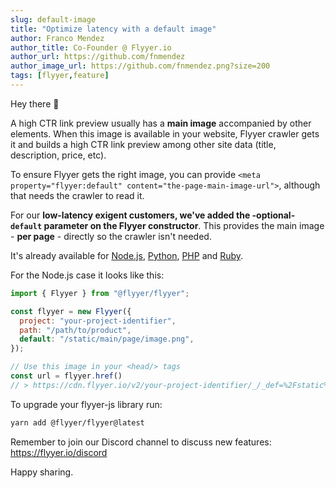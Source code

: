 ```yaml
---
slug: default-image
title: "Optimize latency with a default image"
author: Franco Mendez
author_title: Co-Founder @ Flyyer.io
author_url: https://github.com/fnmendez
author_image_url: https://github.com/fnmendez.png?size=200
tags: [flyyer,feature]
---
```


Hey there 👋

A high CTR link preview usually has a **main image** accompanied by other elements. When this image is available in your website, Flyyer crawler gets it and builds a high CTR link preview among other site data (title, description, price, etc).

To ensure Flyyer gets the right image, you can provide `<meta property="flyyer:default" content="the-page-main-image-url">`, although that needs the crawler to read it.

For our **low-latency exigent customers, we've added the -optional- `default` parameter on the Flyyer constructor**. This provides the main image - **per page** - directly so the crawler isn't needed.

It's already available for [Node.js](/guides/javascript/flyyer-js#default-image), [Python](/guides/python/flyyer#default-image), [PHP](/guides/php/flyyer#default-image) and [Ruby](/guides/ruby/flyyer#default-image).

For the Node.js case it looks like this:

```js {6}
import { Flyyer } from "@flyyer/flyyer";

const flyyer = new Flyyer({
  project: "your-project-identifier",
  path: "/path/to/product",
  default: "/static/main/page/image.png",
});

// Use this image in your <head/> tags
const url = flyyer.href()
// > https://cdn.flyyer.io/v2/your-project-identifier/_/_def=%2Fstatic%2Fmain%2Fpage%2Fimage.png&__v=1618283086/path/to/product
```

To upgrade your flyyer-js library run:

```sh
yarn add @flyyer/flyyer@latest
```

Remember to join our Discord channel to discuss new features: https://flyyer.io/discord

Happy sharing.
